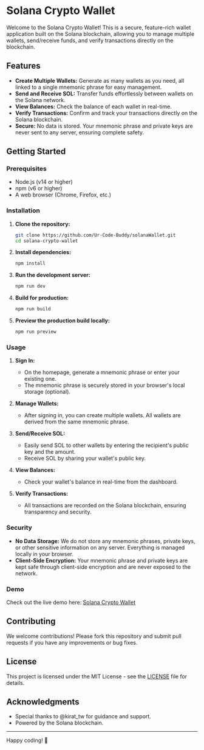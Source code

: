 # Solana Crypto Wallet

Welcome to the Solana Crypto Wallet! This is a secure, feature-rich wallet application built on the Solana blockchain, allowing you to manage multiple wallets, send/receive funds, and verify transactions directly on the blockchain. 

## Features

- **Create Multiple Wallets:** Generate as many wallets as you need, all linked to a single mnemonic phrase for easy management.
- **Send and Receive SOL:** Transfer funds effortlessly between wallets on the Solana network.
- **View Balances:** Check the balance of each wallet in real-time.
- **Verify Transactions:** Confirm and track your transactions directly on the Solana blockchain.
- **Secure:** No data is stored. Your mnemonic phrase and private keys are never sent to any server, ensuring complete safety.

## Getting Started

### Prerequisites

- Node.js (v14 or higher)
- npm (v6 or higher)
- A web browser (Chrome, Firefox, etc.)

### Installation

1. **Clone the repository:**

   ```bash
   git clone https://github.com/Ur-Code-Buddy/solanaWallet.git
   cd solana-crypto-wallet
   ```

2. **Install dependencies:**

   ```bash
   npm install
   ```

3. **Run the development server:**

   ```bash
   npm run dev
   ```

4. **Build for production:**

   ```bash
   npm run build
   ```

5. **Preview the production build locally:**

   ```bash
   npm run preview
   ```

### Usage

1. **Sign In:**
   - On the homepage, generate a mnemonic phrase or enter your existing one.
   - The mnemonic phrase is securely stored in your browser's local storage (optional).

2. **Manage Wallets:**
   - After signing in, you can create multiple wallets. All wallets are derived from the same mnemonic phrase.

3. **Send/Receive SOL:**
   - Easily send SOL to other wallets by entering the recipient's public key and the amount.
   - Receive SOL by sharing your wallet's public key.

4. **View Balances:**
   - Check your wallet's balance in real-time from the dashboard.

5. **Verify Transactions:**
   - All transactions are recorded on the Solana blockchain, ensuring transparency and security.

### Security

- **No Data Storage:** We do not store any mnemonic phrases, private keys, or other sensitive information on any server. Everything is managed locally in your browser.
- **Client-Side Encryption:** Your mnemonic phrase and private keys are kept safe through client-side encryption and are never exposed to the network.

### Demo

Check out the live demo here: [Solana Crypto Wallet](https://solanawallet.baivabprojects.site/)

## Contributing

We welcome contributions! Please fork this repository and submit pull requests if you have any improvements or bug fixes.

## License

This project is licensed under the MIT License - see the [LICENSE](LICENSE) file for details.

## Acknowledgments

- Special thanks to @kirat_tw for guidance and support.
- Powered by the Solana blockchain.

---

Happy coding! 🚀
